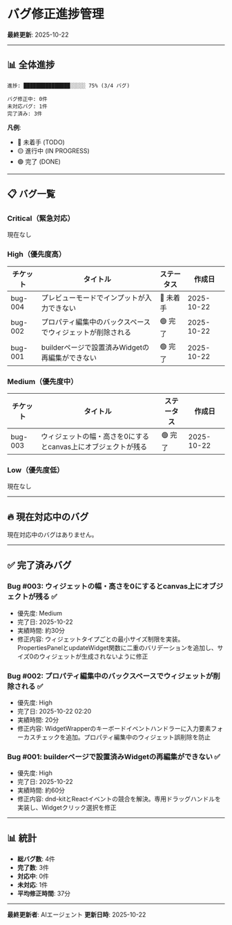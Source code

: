 # バグ修正進捗管理

**最終更新**: 2025-10-22

---

## 📊 全体進捗

```
進捗: ███████████████░░░░░ 75% (3/4 バグ)

バグ修正中: 0件
未対応バグ: 1件
完了済み: 3件
```

**凡例**:
- 🔴 未着手 (TODO)
- 🟡 進行中 (IN PROGRESS)
- 🟢 完了 (DONE)

---

## 📋 バグ一覧

### Critical（緊急対応）

現在なし

### High（優先度高）

| チケット | タイトル | ステータス | 作成日 |
|---------|---------|----------|--------|
| bug-004 | プレビューモードでインプットが入力できない | 🔴 未着手 | 2025-10-22 |
| bug-002 | プロパティ編集中のバックスペースでウィジェットが削除される | 🟢 完了 | 2025-10-22 |
| bug-001 | builderページで設置済みWidgetの再編集ができない | 🟢 完了 | 2025-10-22 |

### Medium（優先度中）

| チケット | タイトル | ステータス | 作成日 |
|---------|---------|----------|--------|
| bug-003 | ウィジェットの幅・高さを0にするとcanvas上にオブジェクトが残る | 🟢 完了 | 2025-10-22 |

### Low（優先度低）

現在なし

---

## 🔥 現在対応中のバグ

現在対応中のバグはありません。

---

## ✅ 完了済みバグ

### Bug #003: ウィジェットの幅・高さを0にするとcanvas上にオブジェクトが残る ✅
- 優先度: Medium
- 完了日: 2025-10-22
- 実績時間: 約30分
- 修正内容: ウィジェットタイプごとの最小サイズ制限を実装。PropertiesPanelとupdateWidget関数に二重のバリデーションを追加し、サイズ0のウィジェットが生成されないように修正

### Bug #002: プロパティ編集中のバックスペースでウィジェットが削除される ✅
- 優先度: High
- 完了日: 2025-10-22 02:20
- 実績時間: 20分
- 修正内容: WidgetWrapperのキーボードイベントハンドラーに入力要素フォーカスチェックを追加。プロパティ編集中のウィジェット誤削除を防止

### Bug #001: builderページで設置済みWidgetの再編集ができない ✅
- 優先度: High
- 完了日: 2025-10-22
- 実績時間: 約60分
- 修正内容: dnd-kitとReactイベントの競合を解決。専用ドラッグハンドルを実装し、Widgetクリック選択を修正

---

## 📊 統計

- **総バグ数**: 4件
- **完了数**: 3件
- **対応中**: 0件
- **未対応**: 1件
- **平均修正時間**: 37分

---

**最終更新者**: AIエージェント
**更新日時**: 2025-10-22
